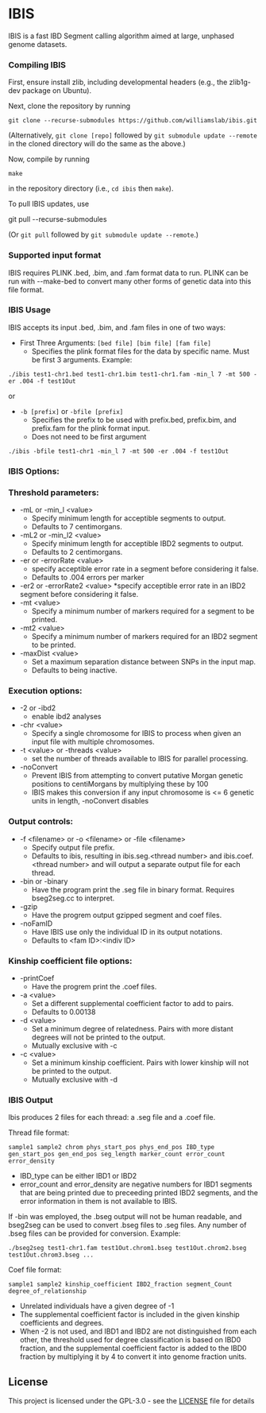 # IBIS

IBIS is a fast IBD Segment calling algorithm aimed at large, unphased genome datasets.

### Compiling IBIS

First, ensure install zlib, including developmental headers (e.g., the zlib1g-dev package on Ubuntu).

Next, clone the repository by running

    git clone --recurse-submodules https://github.com/williamslab/ibis.git

(Alternatively, `git clone [repo]` followed by `git submodule update --remote` in the cloned directory will do the same as the above.)

Now, compile by running

    make

in the repository directory (i.e., `cd ibis` then `make`).

To pull IBIS updates, use

   git pull --recurse-submodules

(Or `git pull` followed by `git submodule update --remote`.)

### Supported input format

IBIS requires PLINK .bed, .bim, and .fam format data to run. PLINK can be run with --make-bed to convert many other forms of genetic data into this file format.

### IBIS Usage

IBIS accepts its input .bed, .bim, and .fam files in one of two ways:

* First Three Arguments: `[bed file] [bim file] [fam file]`
	* Specifies the plink format files for the data by specific name. Must be first 3 arguments.
Example:
```
./ibis test1-chr1.bed test1-chr1.bim test1-chr1.fam -min_l 7 -mt 500 -er .004 -f test1Out
```
or
* `-b [prefix]` or `-bfile [prefix]`
	* Specifies the prefix to be used with prefix.bed, prefix.bim, and prefix.fam for the plink format input.
	* Does not need to be first argument

```
./ibis -bfile test1-chr1 -min_l 7 -mt 500 -er .004 -f test1Out
```
### IBIS Options:
### Threshold parameters:
* -mL or -min_l \<value\>            
	* Specify minimum length for acceptible segments to output.
	* Defaults to 7 centimorgans.
* -mL2 or -min_l2 \<value\>
	* Specify minimum length for acceptible IBD2 segments to output.
	* Defaults to 2 centimorgans.
* -er or -errorRate \<value\>        
	* specify acceptible error rate in a segment before considering it false.                           
	* Defaults to .004 errors per marker
* -er2 or -errorRate2 \<value\>
	*specify acceptible error rate in an IBD2 segment before considering it false.
* -mt \<value\>                     
	* Specify a minimum number of markers required for a segment to be printed.
* -mt2 \<value\> 
	* Specify a minimum number of markers required for an IBD2 segment to be printed.
* -maxDist \<value\>
	* Set a maximum separation distance between SNPs in the input map.
	* Defaults to being inactive.
### Execution options:
* -2 or -ibd2                     
	* enable ibd2 analyses
* -chr \<value\>
	* Specify a single chromosome for IBIS to process when given an input file with multiple chromosomes.
* -t \<value\> or -threads \<value\>                
	* set the number of threads available to IBIS for parallel processing.
* -noConvert
	* Prevent IBIS from attempting to convert putative Morgan genetic positions to centiMorgans by multiplying these by 100
	* IBIS makes this conversion if any input chromosome is <= 6 genetic units in length, -noConvert disables
### Output controls:
* -f \<filename\> or -o \<filename\> or -file \<filename\>         
	* Specify output file prefix.
	* Defaults to ibis, resulting in ibis.seg.\<thread number\> and ibis.coef.\<thread number\> and will output a separate output file for each thread.
* -bin or -binary
	* Have the program print the .seg file in binary format. Requires bseg2seg.cc to interpret.
* -gzip
	* Have the progrem output gzipped segment and coef files.
* -noFamID
	* Have IBIS use only the individual ID in its output notations.
	* Defaults to \<fam ID\>:\<indiv ID\>
### Kinship coefficient file options:
* -printCoef
	* Have the progrem print the .coef files. 
* -a \<value\>
	* Set a different supplemental coefficient factor to add to pairs.
	* Defaults to 0.00138
* -d \<value\>
	* Set a minimum degree of relatedness. Pairs with more distant degrees will not be printed to the output.
	* Mutually exclusive with -c
* -c \<value\>
	* Set a minimum kinship coefficient. Pairs with lower kinship will not be printed to the output.
	* Mutually exclusive with -d

### IBIS Output

Ibis produces 2 files for each thread: a .seg file and a .coef file.

Thread file format:
```
sample1 sample2 chrom phys_start_pos phys_end_pos IBD_type gen_start_pos gen_end_pos seg_length marker_count error_count error_density
```
* IBD_type can be either IBD1 or IBD2
* error_count and error_density are negative numbers for IBD1 segments that are being printed due to preceeding printed IBD2 segments, and the error information in them is not available to IBIS.

If -bin was employed, the .bseg output will not be human readable, and bseg2seg can be used to convert .bseg files to .seg files.
Any number of .bseg files can be provided for conversion.
Example:
```
./bseg2seg test1-chr1.fam test1Out.chrom1.bseg test1Out.chrom2.bseg test1Out.chrom3.bseg ...
```


Coef file format:
```
sample1 sample2 kinship_coefficient IBD2_fraction segment_Count degree_of_relationship
```
* Unrelated individuals have a given degree of -1 
* The supplemental coefficient factor is included in the given kinship coefficients and degrees.
* When -2 is not used, and IBD1 and IBD2 are not distinguished from each other, the threshold used for degree classification is based on IBD0 fraction, and the supplemental coefficient factor is added to the IBD0 fraction by multiplying it by 4 to convert it into genome fraction units.


## License

This project is licensed under the GPL-3.0 - see the [LICENSE](LICENSE) file for details
